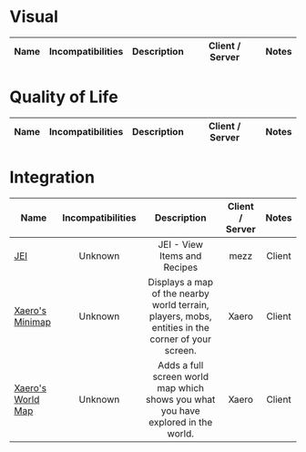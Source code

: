# Visual
| Name | Incompatibilities | Description | Client / Server | Notes |
| --- | :---: | :---: | :---: | :---: |



# Quality of Life
| Name | Incompatibilities | Description | Client / Server | Notes |
| --- | :---: | :---: | :---: | :---: |



# Integration 
| Name | Incompatibilities | Description | Client / Server | Notes |
| --- | :---: | :---: | :---: | :---: |
| [JEI](https://modrinth.com/mod/jei) | Unknown | JEI - View Items and Recipes | mezz | Client | Install on the server to unlock a few cheat related features. |
| [Xaero's Minimap](https://modrinth.com/mod/xaeros-minimap) |  Unknown | Displays a map of the nearby world terrain, players, mobs, entities in the corner of your screen. | Xaero | Client | If you plan to use on servers and you have OP/Teleport permissions, open Default Teleport Command and change it to `tp x y z`. Also has waypoints. Please change the default controls. |
| [Xaero's World Map](https://modrinth.com/mod/xaeros-world-map) |  Unknown | Adds a full screen world map which shows you what you have explored in the world.  | Xaero | Client | N/A | 